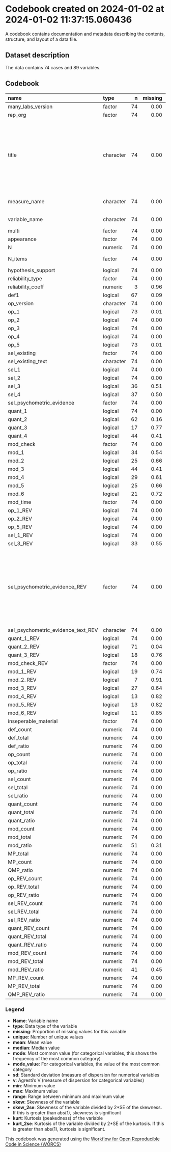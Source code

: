 Codebook created on 2024-01-02 at 2024-01-02 11:37:15.060436
================

A codebook contains documentation and metadata describing the contents,
structure, and layout of a data file.

## Dataset description

The data contains 74 cases and 89 variables.

## Codebook

| name                               | type      |   n | missing | unique |    mean |  median |    mode | mode_value                                                                                                                  |      sd |    v |    min |     max |   range |  skew | skew_2se |  kurt | kurt_2se |
|:-----------------------------------|:----------|----:|--------:|-------:|--------:|--------:|--------:|:----------------------------------------------------------------------------------------------------------------------------|--------:|-----:|-------:|--------:|--------:|------:|---------:|------:|---------:|
| many_labs_version                  | factor    |  74 |    0.00 |      5 |         |         |   35.00 | 2                                                                                                                           |         | 0.68 |        |         |         |       |          |       |          |
| rep_org                            | factor    |  74 |    0.00 |      2 |         |         |   74.00 | Replication                                                                                                                 |         | 0.00 |        |         |         |       |          |       |          |
| title                              | character |  74 |    0.00 |     61 |         |         |    3.00 | THE LOCAL-LADDER EFFECT AND SUBJECTIVE WELL-BEING (Anderson, Kraus, Galinsky & Keltner, 2012, Study 3).                     |         | 0.98 |        |         |         |       |          |       |          |
| measure_name                       | character |  74 |    0.00 |     74 |         |         |    2.00 | moral foundation questionnaire                                                                                              |         | 0.99 |        |         |         |       |          |       |          |
| variable_name                      | character |  74 |    0.00 |     74 |         |         |    2.00 | framing effect                                                                                                              |         | 0.99 |        |         |         |       |          |       |          |
| multi                              | factor    |  74 |    0.00 |      3 |         |         |   55.00 | False                                                                                                                       |         | 0.38 |        |         |         |       |          |       |          |
| appearance                         | factor    |  74 |    0.00 |      4 |         |         |   56.00 | 1                                                                                                                           |         | 0.38 |        |         |         |       |          |       |          |
| N                                  | numeric   |  74 |    0.00 |     57 | 4913.15 | 6087.00 | 6087.00 |                                                                                                                             | 2533.17 |      | 119.00 | 8002.00 | 7883.00 | -0.62 |    -1.11 | -1.12 |    -1.02 |
| N_items                            | factor    |  74 |    0.00 |      4 |         |         |   35.00 | 1 item measure                                                                                                              |         | 0.55 |        |         |         |       |          |       |          |
| hypothesis_support                 | logical   |  74 |    0.00 |      3 |         |         |   40.00 | FALSE                                                                                                                       |         | 0.50 |        |         |         |       |          |       |          |
| reliability_type                   | factor    |  74 |    0.00 |      5 |         |         |   37.00 |                                                                                                                             |         | 0.55 |        |         |         |       |          |       |          |
| reliability_coeff                  | numeric   |   3 |    0.96 |      4 |    0.78 |    0.82 |    0.82 |                                                                                                                             |    0.09 |      |   0.67 |    0.84 |    0.17 |       |          |       |          |
| def1                               | logical   |  67 |    0.09 |      3 |         |         |   34.00 | TRUE                                                                                                                        |         | 0.50 |        |         |         |       |          |       |          |
| op_version                         | character |  74 |    0.00 |     14 |         |         |   62.00 |                                                                                                                             |         | 0.30 |        |         |         |       |          |       |          |
| op_1                               | logical   |  73 |    0.01 |      3 |         |         |   61.00 | TRUE                                                                                                                        |         | 0.27 |        |         |         |       |          |       |          |
| op_2                               | logical   |  74 |    0.00 |      3 |         |         |   61.00 | TRUE                                                                                                                        |         | 0.29 |        |         |         |       |          |       |          |
| op_3                               | logical   |  74 |    0.00 |      3 |         |         |   73.00 | TRUE                                                                                                                        |         | 0.03 |        |         |         |       |          |       |          |
| op_4                               | logical   |  74 |    0.00 |      3 |         |         |   67.00 | TRUE                                                                                                                        |         | 0.17 |        |         |         |       |          |       |          |
| op_5                               | logical   |  73 |    0.01 |      3 |         |         |   51.00 | TRUE                                                                                                                        |         | 0.42 |        |         |         |       |          |       |          |
| sel_existing                       | factor    |  74 |    0.00 |      4 |         |         |   70.00 | True, namely:                                                                                                               |         | 0.10 |        |         |         |       |          |       |          |
| sel_existing_text                  | character |  74 |    0.00 |     71 |         |         |    4.00 |                                                                                                                             |         | 0.98 |        |         |         |       |          |       |          |
| sel_1                              | logical   |  74 |    0.00 |      3 |         |         |   63.00 | TRUE                                                                                                                        |         | 0.25 |        |         |         |       |          |       |          |
| sel_2                              | logical   |  74 |    0.00 |      3 |         |         |   67.00 | TRUE                                                                                                                        |         | 0.17 |        |         |         |       |          |       |          |
| sel_3                              | logical   |  36 |    0.51 |      2 |         |         |   38.00 |                                                                                                                             |         | 0.00 |        |         |         |       |          |       |          |
| sel_4                              | logical   |  37 |    0.50 |      3 |         |         |   37.00 |                                                                                                                             |         | 0.15 |        |         |         |       |          |       |          |
| sel_psychometric_evidence          | factor    |  74 |    0.00 |      3 |         |         |   37.00 | None                                                                                                                        |         | 0.50 |        |         |         |       |          |       |          |
| quant_1                            | logical   |  74 |    0.00 |      3 |         |         |   64.00 | TRUE                                                                                                                        |         | 0.23 |        |         |         |       |          |       |          |
| quant_2                            | logical   |  62 |    0.16 |      3 |         |         |   53.00 | TRUE                                                                                                                        |         | 0.25 |        |         |         |       |          |       |          |
| quant_3                            | logical   |  17 |    0.77 |      3 |         |         |   57.00 |                                                                                                                             |         | 0.42 |        |         |         |       |          |       |          |
| quant_4                            | logical   |  44 |    0.41 |      3 |         |         |   30.00 |                                                                                                                             |         | 0.49 |        |         |         |       |          |       |          |
| mod_check                          | factor    |  74 |    0.00 |      4 |         |         |   51.00 | True                                                                                                                        |         | 0.47 |        |         |         |       |          |       |          |
| mod_1                              | logical   |  34 |    0.54 |      3 |         |         |   40.00 |                                                                                                                             |         | 0.42 |        |         |         |       |          |       |          |
| mod_2                              | logical   |  25 |    0.66 |      3 |         |         |   49.00 |                                                                                                                             |         | 0.32 |        |         |         |       |          |       |          |
| mod_3                              | logical   |  44 |    0.41 |      3 |         |         |   30.00 |                                                                                                                             |         | 0.50 |        |         |         |       |          |       |          |
| mod_4                              | logical   |  29 |    0.61 |      3 |         |         |   45.00 |                                                                                                                             |         | 0.19 |        |         |         |       |          |       |          |
| mod_5                              | logical   |  25 |    0.66 |      3 |         |         |   49.00 |                                                                                                                             |         | 0.21 |        |         |         |       |          |       |          |
| mod_6                              | logical   |  21 |    0.72 |      3 |         |         |   53.00 |                                                                                                                             |         | 0.49 |        |         |         |       |          |       |          |
| mod_time                           | factor    |  74 |    0.00 |      3 |         |         |   51.00 | Before                                                                                                                      |         | 0.43 |        |         |         |       |          |       |          |
| op_1_REV                           | logical   |  74 |    0.00 |      3 |         |         |   72.00 | TRUE                                                                                                                        |         | 0.05 |        |         |         |       |          |       |          |
| op_2_REV                           | logical   |  74 |    0.00 |      2 |         |         |   74.00 | TRUE                                                                                                                        |         | 0.00 |        |         |         |       |          |       |          |
| op_5_REV                           | logical   |  74 |    0.00 |      3 |         |         |   62.00 | TRUE                                                                                                                        |         | 0.27 |        |         |         |       |          |       |          |
| sel_1_REV                          | logical   |  74 |    0.00 |      3 |         |         |   71.00 | TRUE                                                                                                                        |         | 0.08 |        |         |         |       |          |       |          |
| sel_3_REV                          | logical   |  33 |    0.55 |      3 |         |         |   41.00 |                                                                                                                             |         | 0.21 |        |         |         |       |          |       |          |
| sel_psychometric_evidence_REV      | factor    |  74 |    0.00 |      4 |         |         |   41.00 | Not Apllicable (only report this if psychometric evidence would not be possible for this measure, otherwise report as None) |         | 0.52 |        |         |         |       |          |       |          |
| sel_psychometric_evidence_text_REV | character |  74 |    0.00 |      4 |         |         |   72.00 |                                                                                                                             |         | 0.05 |        |         |         |       |          |       |          |
| quant_1_REV                        | logical   |  74 |    0.00 |      3 |         |         |   68.00 | TRUE                                                                                                                        |         | 0.15 |        |         |         |       |          |       |          |
| quant_2_REV                        | logical   |  71 |    0.04 |      3 |         |         |   64.00 | TRUE                                                                                                                        |         | 0.18 |        |         |         |       |          |       |          |
| quant_3_REV                        | logical   |  18 |    0.76 |      3 |         |         |   56.00 |                                                                                                                             |         | 0.50 |        |         |         |       |          |       |          |
| mod_check_REV                      | factor    |  74 |    0.00 |      3 |         |         |   41.00 | True                                                                                                                        |         | 0.49 |        |         |         |       |          |       |          |
| mod_1_REV                          | logical   |  19 |    0.74 |      2 |         |         |   55.00 |                                                                                                                             |         | 0.00 |        |         |         |       |          |       |          |
| mod_2_REV                          | logical   |   7 |    0.91 |      3 |         |         |   67.00 |                                                                                                                             |         | 0.24 |        |         |         |       |          |       |          |
| mod_3_REV                          | logical   |  27 |    0.64 |      3 |         |         |   47.00 |                                                                                                                             |         | 0.07 |        |         |         |       |          |       |          |
| mod_4_REV                          | logical   |  13 |    0.82 |      3 |         |         |   61.00 |                                                                                                                             |         | 0.26 |        |         |         |       |          |       |          |
| mod_5_REV                          | logical   |  13 |    0.82 |      3 |         |         |   61.00 |                                                                                                                             |         | 0.26 |        |         |         |       |          |       |          |
| mod_6_REV                          | logical   |  11 |    0.85 |      3 |         |         |   63.00 |                                                                                                                             |         | 0.50 |        |         |         |       |          |       |          |
| inseperable_material               | factor    |  74 |    0.00 |      3 |         |         |   42.00 | True                                                                                                                        |         | 0.49 |        |         |         |       |          |       |          |
| def_count                          | numeric   |  74 |    0.00 |      2 |    0.46 |    0.00 |    0.00 |                                                                                                                             |    0.50 |      |   0.00 |    1.00 |    1.00 |  0.16 |     0.29 | -2.00 |    -1.81 |
| def_total                          | numeric   |  74 |    0.00 |      2 |    0.91 |    1.00 |    1.00 |                                                                                                                             |    0.29 |      |   0.00 |    1.00 |    1.00 | -2.71 |    -4.86 |  5.44 |     4.93 |
| def_ratio                          | numeric   |  74 |    0.00 |      2 |    0.45 |    0.00 |    0.00 |                                                                                                                             |    0.50 |      |   0.00 |    1.00 |    1.00 |  0.21 |     0.38 | -1.98 |    -1.80 |
| op_count                           | numeric   |  74 |    0.00 |      4 |    4.23 |    4.00 |    4.00 |                                                                                                                             |    0.80 |      |   2.00 |    5.00 |    3.00 | -0.74 |    -1.32 | -0.21 |    -0.19 |
| op_total                           | numeric   |  74 |    0.00 |      2 |    4.97 |    5.00 |    5.00 |                                                                                                                             |    0.16 |      |   4.00 |    5.00 |    1.00 | -5.72 |   -10.24 | 31.09 |    28.18 |
| op_ratio                           | numeric   |  74 |    0.00 |      5 |    0.15 |    0.20 |    0.20 |                                                                                                                             |    0.16 |      |   0.00 |    0.60 |    0.60 |  0.78 |     1.40 |  0.04 |     0.04 |
| sel_count                          | numeric   |  74 |    0.00 |      4 |    1.80 |    2.00 |    2.00 |                                                                                                                             |    0.52 |      |   0.00 |    3.00 |    3.00 | -0.78 |    -1.40 |  1.21 |     1.09 |
| sel_total                          | numeric   |  74 |    0.00 |      3 |    2.99 |    2.50 |    2.50 |                                                                                                                             |    1.00 |      |   2.00 |    4.00 |    2.00 |  0.03 |     0.05 | -2.01 |    -1.82 |
| sel_ratio                          | numeric   |  74 |    0.00 |      6 |    0.31 |    0.42 |    0.42 |                                                                                                                             |    0.31 |      |   0.00 |    1.00 |    1.00 |  0.23 |     0.41 | -1.45 |    -1.32 |
| quant_count                        | numeric   |  74 |    0.00 |      5 |    1.99 |    2.00 |    2.00 |                                                                                                                             |    0.80 |      |   0.00 |    4.00 |    4.00 |  0.18 |     0.32 |  0.50 |     0.45 |
| quant_total                        | numeric   |  74 |    0.00 |      4 |    2.66 |    2.00 |    2.00 |                                                                                                                             |    0.85 |      |   1.00 |    4.00 |    3.00 |  0.42 |     0.76 | -1.07 |    -0.97 |
| quant_ratio                        | numeric   |  74 |    0.00 |      7 |    0.20 |    0.00 |    0.00 |                                                                                                                             |    0.29 |      |   0.00 |    1.00 |    1.00 |  1.06 |     1.90 | -0.20 |    -0.18 |
| mod_count                          | numeric   |  74 |    0.00 |      5 |    1.14 |    1.00 |    1.00 |                                                                                                                             |    1.16 |      |   0.00 |    4.00 |    4.00 |  0.77 |     1.38 | -0.21 |    -0.19 |
| mod_total                          | numeric   |  74 |    0.00 |      7 |    2.41 |    3.00 |    3.00 |                                                                                                                             |    1.93 |      |   0.00 |    6.00 |    6.00 | -0.01 |    -0.02 | -1.36 |    -1.24 |
| mod_ratio                          | numeric   |  51 |    0.31 |     10 |    0.55 |    0.50 |    0.50 |                                                                                                                             |    0.26 |      |   0.00 |    1.00 |    1.00 | -0.35 |    -0.52 |  0.09 |     0.07 |
| MP_total                           | numeric   |  74 |    0.00 |     11 |   13.93 |   14.00 |   14.00 |                                                                                                                             |    2.72 |      |   9.00 |   19.00 |   10.00 | -0.08 |    -0.15 | -0.86 |    -0.78 |
| MP_count                           | numeric   |  74 |    0.00 |     10 |    9.61 |   10.00 |   10.00 |                                                                                                                             |    2.03 |      |   5.00 |   15.00 |   10.00 | -0.07 |    -0.13 | -0.10 |    -0.09 |
| QMP_ratio                          | numeric   |  74 |    0.00 |     33 |    0.29 |    0.29 |    0.29 |                                                                                                                             |    0.17 |      |   0.01 |    0.69 |    0.68 |  0.19 |     0.34 | -0.69 |    -0.63 |
| op_REV_count                       | numeric   |  74 |    0.00 |      3 |    4.70 |    5.00 |    5.00 |                                                                                                                             |    0.59 |      |   3.00 |    5.00 |    2.00 | -1.79 |    -3.21 |  2.04 |     1.85 |
| op_REV_total                       | numeric   |  74 |    0.00 |      1 |    5.00 |    5.00 |    5.00 |                                                                                                                             |    0.00 |      |   5.00 |    5.00 |    0.00 |       |          |       |          |
| op_REV_ratio                       | numeric   |  74 |    0.00 |      3 |    0.06 |    0.00 |    0.00 |                                                                                                                             |    0.12 |      |   0.00 |    0.40 |    0.40 |  1.79 |     3.21 |  2.04 |     1.85 |
| sel_REV_count                      | numeric   |  74 |    0.00 |      4 |    1.96 |    2.00 |    2.00 |                                                                                                                             |    0.48 |      |   1.00 |    4.00 |    3.00 |  0.61 |     1.10 |  4.50 |     4.07 |
| sel_REV_total                      | numeric   |  74 |    0.00 |      3 |    2.95 |    3.00 |    3.00 |                                                                                                                             |    0.96 |      |   2.00 |    4.00 |    2.00 |  0.11 |     0.19 | -1.93 |    -1.75 |
| sel_REV_ratio                      | numeric   |  74 |    0.00 |      6 |    0.26 |    0.25 |    0.25 |                                                                                                                             |    0.27 |      |   0.00 |    0.75 |    0.75 |  0.31 |     0.56 | -1.50 |    -1.36 |
| quant_REV_count                    | numeric   |  74 |    0.00 |      4 |    2.24 |    2.00 |    2.00 |                                                                                                                             |    0.66 |      |   1.00 |    4.00 |    3.00 |  0.56 |     1.01 |  0.53 |     0.48 |
| quant_REV_total                    | numeric   |  74 |    0.00 |      3 |    2.80 |    3.00 |    3.00 |                                                                                                                             |    0.81 |      |   2.00 |    4.00 |    2.00 |  0.38 |     0.67 | -1.40 |    -1.27 |
| quant_REV_ratio                    | numeric   |  74 |    0.00 |      6 |    0.16 |    0.00 |    0.00 |                                                                                                                             |    0.23 |      |   0.00 |    0.75 |    0.75 |  1.03 |     1.85 | -0.26 |    -0.24 |
| mod_REV_count                      | numeric   |  74 |    0.00 |      5 |    1.07 |    1.00 |    1.00 |                                                                                                                             |    1.19 |      |   0.00 |    4.00 |    4.00 |  0.70 |     1.25 | -0.59 |    -0.53 |
| mod_REV_total                      | numeric   |  74 |    0.00 |      5 |    1.22 |    1.00 |    1.00 |                                                                                                                             |    1.31 |      |   0.00 |    4.00 |    4.00 |  0.66 |     1.18 | -0.72 |    -0.65 |
| mod_REV_ratio                      | numeric   |  41 |    0.45 |      6 |    0.12 |    0.00 |    0.00 |                                                                                                                             |    0.25 |      |   0.00 |    1.00 |    1.00 |  2.36 |     3.19 |  5.18 |     3.57 |
| MP_REV_count                       | numeric   |  74 |    0.00 |      8 |   10.43 |   10.00 |   10.00 |                                                                                                                             |    1.77 |      |   7.00 |   14.00 |    7.00 |  0.12 |     0.21 | -0.43 |    -0.39 |
| MP_REV_total                       | numeric   |  74 |    0.00 |      9 |   12.86 |   13.00 |   13.00 |                                                                                                                             |    2.10 |      |   9.00 |   17.00 |    8.00 |  0.01 |     0.02 | -1.03 |    -0.93 |
| QMP_REV_ratio                      | numeric   |  74 |    0.00 |     29 |    0.18 |    0.17 |    0.17 |                                                                                                                             |    0.14 |      |   0.01 |    0.50 |    0.49 |  0.56 |     1.01 | -0.49 |    -0.44 |

### Legend

- **Name**: Variable name
- **type**: Data type of the variable
- **missing**: Proportion of missing values for this variable
- **unique**: Number of unique values
- **mean**: Mean value
- **median**: Median value
- **mode**: Most common value (for categorical variables, this shows the
  frequency of the most common category)
- **mode_value**: For categorical variables, the value of the most
  common category
- **sd**: Standard deviation (measure of dispersion for numerical
  variables
- **v**: Agresti’s V (measure of dispersion for categorical variables)
- **min**: Minimum value
- **max**: Maximum value
- **range**: Range between minimum and maximum value
- **skew**: Skewness of the variable
- **skew_2se**: Skewness of the variable divided by 2\*SE of the
  skewness. If this is greater than abs(1), skewness is significant
- **kurt**: Kurtosis (peakedness) of the variable
- **kurt_2se**: Kurtosis of the variable divided by 2\*SE of the
  kurtosis. If this is greater than abs(1), kurtosis is significant.

This codebook was generated using the [Workflow for Open Reproducible
Code in Science (WORCS)](https://osf.io/zcvbs/)
